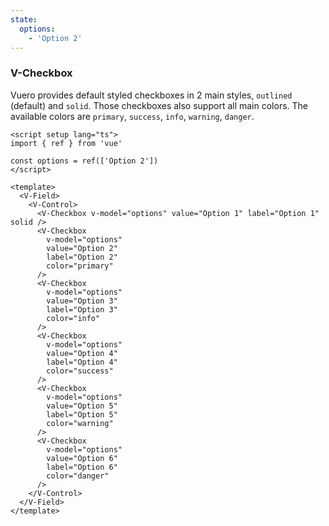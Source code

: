 ```yaml
---
state:
  options:
    - 'Option 2'
---
```


### V-Checkbox

Vuero provides default styled checkboxes in 2 main styles, `outlined` (default)
and `solid`. Those checkboxes also support all main colors.
The available colors are `primary`, `success`, `info`,
`warning`, `danger`.

<!--code-->

```vue
<script setup lang="ts">
import { ref } from 'vue'

const options = ref(['Option 2'])
</script>

<template>
  <V-Field>
    <V-Control>
      <V-Checkbox v-model="options" value="Option 1" label="Option 1" solid />
      <V-Checkbox
        v-model="options"
        value="Option 2"
        label="Option 2"
        color="primary"
      />
      <V-Checkbox
        v-model="options"
        value="Option 3"
        label="Option 3"
        color="info"
      />
      <V-Checkbox
        v-model="options"
        value="Option 4"
        label="Option 4"
        color="success"
      />
      <V-Checkbox
        v-model="options"
        value="Option 5"
        label="Option 5"
        color="warning"
      />
      <V-Checkbox
        v-model="options"
        value="Option 6"
        label="Option 6"
        color="danger"
      />
    </V-Control>
  </V-Field>
</template>
```

<!--/code-->

<!--example-->

<V-Field>
  <V-Control>
    <V-Checkbox
      v-model="frontmatter.state.options"
      value="Option 1"
      label="Option 1"
    />
    <V-Checkbox
      v-model="frontmatter.state.options"
      value="Option 2"
      label="Option 2"
      color="primary"
    />
    <V-Checkbox
      v-model="frontmatter.state.options"
      value="Option 3"
      label="Option 3"
      color="info"
    />
    <V-Checkbox
      v-model="frontmatter.state.options"
      value="Option 4"
      label="Option 4"
      color="success"
    />
    <V-Checkbox
      v-model="frontmatter.state.options"
      value="Option 5"
      label="Option 5"
      color="warning"
    />
    <V-Checkbox
      v-model="frontmatter.state.options"
      value="Option 6"
      label="Option 6"
      color="danger"
    />
  </V-Control>
</V-Field>

<!--/example-->
